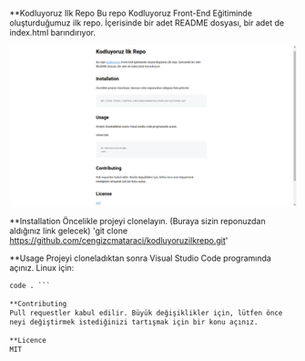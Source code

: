 **Kodluyoruz Ilk Repo
Bu repo Kodluyoruz Front-End Eğitiminde oluşturduğumuz ilk repo. İçerisinde bir adet README dosyası, bir adet de index.html barındırıyor.

![](https://raw.githubusercontent.com/Kodluyoruz/taskforce/main/git/odev1/figures/markdown.png)

**Installation
Öncelikle projeyi clonelayın. (Buraya sizin reponuzdan aldığınız link gelecek)
'git clone https://github.com/cengizcmataraci/kodluyoruzilkrepo.git'

**Usage
Projeyi cloneladıktan sonra Visual Studio Code programında açınız.
Linux için:

 ``` cd kodluyoruzilkrepo
code . ``` 

**Contributing
Pull requestler kabul edilir. Büyük değişiklikler için, lütfen önce neyi değiştirmek istediğinizi tartışmak için bir konu açınız.

**Licence
MIT